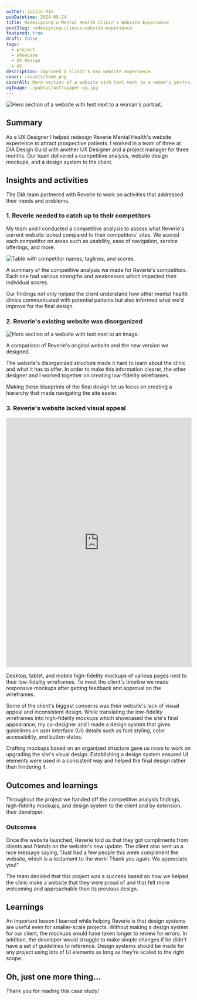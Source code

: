 ```yaml
---
author: Justin Kim
pubDatetime: 2024-05-24
title: Redesigning a Mental Health Clinic's Website Experience
postSlug: redesigning-clinics-website-experience
featured: true
draft: false
tags:
  - project
  - showcase
  - UX_Design
  - UX
description: Improved a clinic's new website experience.
cover: /assets/home.png
coverAlt: Hero section of a website with text next to a woman's portrait.
ogImage: ./public/astropaper-og.jpg
---
```


![Hero section of a website with text next to a woman's portrait.](@assets/images/clinic-redesign/home.png)

## Summary

As a UX Designer I helped redesign Reverie Mental Health's website experience to attract prospective patients. I worked in a team of three at DIA Design Guild with another UX Designer and a project manager for three months. Our team delivered a competitive analysis, website design mockups, and a design system to the client.

## Insights and activities

The DIA team partnered with Reverie to work on activities that addressed their needs and problems.

### 1. Reverie needed to catch up to their competitors

My team and I conducted a competitive analysis to assess what Reverie's current website lacked compared to their competitors' sites. We scored each competitor on areas such as usability, ease of navigation, service offerings, and more.

![Table with competitor names, taglines, and scores.](@assets/images/clinic-redesign/competitive_analysis.png)

<p class="text-[--color-card-muted] text-center pt-0 mt-0 text-xs">A summary of the competitive analysis we made for Reverie's competitors. Each one had various strengths and weaknesses which impacted their individual scores.</p>

Our findings not only helped the client understand how other mental health clinics communicated with potential patients but also informed what we'd improve for the final design.

### 2. Reverie's existing website was disorganized

![Hero section of a website with text next to an image.](@assets/images/clinic-redesign/old-vs-new-website.png)

<p class="text-[--color-card-muted] text-center pt-0 mt-0 text-xs">A comparison of Reverie's original website and the new version we designed.</p>

The website's disorganized structure made it hard to learn about the clinic and what it has to offer. In order to make this information clearer, the other designer and I worked together on creating low-fidelity wireframes.

Making these blueprints of the final design let us focus on creating a hierarchy that made navigating the site easier.

### 3. Reverie's website lacked visual appeal

<p><iframe style="border: 1px solid rgba(0, 0, 0, 0.1);" width="100%" height="680" src="https://www.figma.com/embed?embed_host=share&url=https%3A%2F%2Fwww.figma.com%2Fdesign%2Fn1CriiJGvakzk2K4nxE6CK%2FReverie-Designs-Sample%3Fnode-id%3D0-1%26t%3DVF7wGqZrmdwHIpM1-1" allowfullscreen className="rounded-md"></iframe></p>

<p class="text-[--color-card-muted] text-center pt-0 mt-0 text-xs">Desktop, tablet, and mobile high-fidelity mockups of various pages next to their low-fidelity wireframes. To meet the client's timeline we made responsive mockups after getting feedback and approval on the wireframes.</p>

Some of the client's biggest concerns was their website's lack of visual appeal and inconsistent design. While translating the low-fidelity wireframes into high-fidelity mockups which showcased the site's final appearance, my co-designer and I made a design system that gives guidelines on user interface (UI) details such as font styling, color accessibility, and button states.

Crafting mockups based on an organized structure gave us room to work on upgrading the site's visual design. Establishing a design system ensured UI elements were used in a consistent way and helped the final design rather than hindering it.

## Outcomes and learnings

Throughout the project we handed off the competitive analysis findings, high-fidelity mockups, and design system to the client and by extension, their developer.

### Outcomes

Once the website launched, Reverie told us that they got compliments from clients and friends on the website's new update. The client also sent us a nice message saying, "Just had a few people this week compliment the website, which is a testament to the work! Thank you again. We appreciate you!"

The team decided that this project was a success based on how we helped the clinic make a website that they were proud of and that felt more welcoming and approachable than its previous design.

## Learnings

An important lesson I learned while helping Reverie is that design systems are useful even for smaller-scale projects. Without making a design system for our client, the mockups would have taken longer to review for errors. In addition, the developer would struggle to make simple changes if he didn't have a set of guidelines to reference. Design systems should be made for any project using lots of UI elements as long as they're scaled to the right scope.

## Oh, just one more thing...

Thank you for reading this case study!
